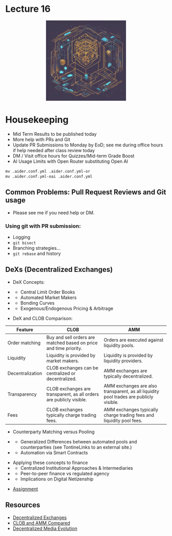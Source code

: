 # Lecture 16

<div align="center">
  <img src="./DeX.png" width="250" height="250" />
</div>

# Housekeeping

- Mid Term Results to be published today
- More help with PRs and Git
- Update PR Submissions to Monday by EoD; see me during office hours if help needed after class review today
- DM / Visit office hours for Quizzes/Mid-term Grade Boost
- AI Usage Limits with Open Router substituting Open AI
```
mv .aider.conf.yml .aider.conf.yml-or
mv .aider.conf.yml-oai .aider.conf.yml
```

## Common Problems: Pull Request Reviews and Git usage

- Please see me if you need help or DM.

### Using git with PR submission:

- Logging
- `git bisect`
- Branching strategies...
- `git rebase` and history

##  DeXs (Decentralized Exchanges)

* DeX Concepts:
- * Central Limit Order Books 
- * Automated Market Makers
- * Bonding Curves
- * Exogenous/Endogenous Pricing & Arbitrage
* DeX and CLOB Comparison:

| Feature | CLOB | AMM |
|---------|------|-----|
| Order matching | Buy and sell orders are matched based on price and time priority. | Orders are executed against liquidity pools. |
| Liquidity | Liquidity is provided by market makers. | Liquidity is provided by liquidity providers. |
| Decentralization | CLOB exchanges can be centralized or decentralized. | AMM exchanges are typically decentralized. |
| Transparency | CLOB exchanges are transparent, as all orders are publicly visible. | AMM exchanges are also transparent, as all liquidity pool trades are publicly visible. |
| Fees | CLOB exchanges typically charge trading fees. | AMM exchanges typically charge trading fees and liquidity pool fees. |

* Counterparty Matching versus Pooling
- * Generalized Differences between automated pools and counterparties (see TontineLinks to an external site.)
- * Automation via Smart Contracts
* Applying these concepts to finance
* - Centralized Institutional Approaches & Intermediaries
* - Peer-to-peer finance vs regulated agency
* - Implications on Digital Netizenship

- [Assignment](../assignments/19_Oct_2023.md)

## Resources

* [Decentralized Exchanges](https://coinmarketcap.com/academy/article/the-evolution-of-decentralized-exchanges)
* [CLOB and AMM Compared](https://www.blog.goosefx.io/clob-vs-amms/)
* [Decentralized Media Evolution](https://tftc.io/453-from-barstool-to-mash-with-louis-roberts/)
